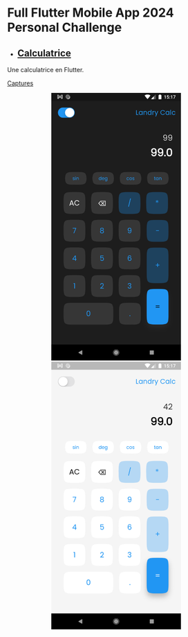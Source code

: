 # Full Flutter Mobile App 2024 Personal Challenge

- ## [Calculatrice](https://github.com/Starland9/Full-Flutter-2024-Challenge/tree/main/calculatrice)

Une calculatrice en Flutter.

<u> Captures </u>

<center> <img src="https://github.com/Starland9/Full-Flutter-2024-Challenge/blob/main/calculatrice/assets/screenshots/ss1.png" width="300" > 

<img src="https://github.com/Starland9/Full-Flutter-2024-Challenge/blob/main/calculatrice/assets/screenshots/ss2.png" width="300">

</center>

